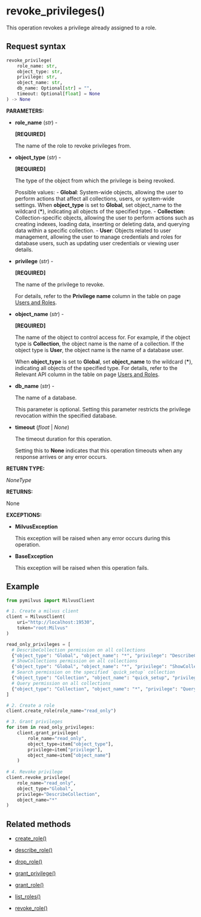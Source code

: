 # revoke_privileges()

This operation revokes a privilege already assigned to a role.

## Request syntax

```python
revoke_privilege(
    role_name: str,
    object_type: str,
    privilege: str,
    object_name: str,
    db_name: Optional[str] = "",
    timeout: Optional[float] = None
) -> None
```

**PARAMETERS:**

- **role_name** (*str*) -

    **[REQUIRED]**

    The name of the role to revoke privileges from.

- **object_type** (*str*) -

    **[REQUIRED]**

    The type of the object from which the privilege is being revoked.

    Possible values:
      - __Global__: System-wide objects, allowing the user to perform actions that affect all collections, users, or system-wide settings. When __object_type__ is set to __Global__, set object_name to the wildcard (__*__), indicating all objects of the specified type.
      - __Collection__: Collection-specific objects, allowing the user to perform actions such as creating indexes, loading data, inserting or deleting data, and querying data within a specific collection.
      - __User__: Objects related to user management, allowing the user to manage credentials and roles for database users, such as updating user credentials or viewing user details.

- **privilege** (*str*) -

    **[REQUIRED]**

    The name of the privilege to revoke. 

    For details, refer to the **Privilege name** column in the table on page [Users and Roles](https://milvus.io/docs/users_and_roles.md).

- **object_name** (*str*) - 

    **[REQUIRED]**

    The name of the object to control access for. For example, if the object type is __Collection__, the object name is the name of a collection. If the object type is __User__, the object name is the name of a database user.

    When __object_type__ is set to __Global__, set __object_name__ to the wildcard (__*__), indicating all objects of the specified type. For details, refer to the Relevant API column in the table on page [Users and Roles](https://milvus.io/docs/users_and_roles.md).

- **db_name** (*str*) -

    The name of a database. 

    This parameter is optional. Setting this parameter restricts the privilege revocation within the specified database.

- **timeout** (*float* | *None*)  

    The timeout duration for this operation. 

    Setting this to **None** indicates that this operation timeouts when any response arrives or any error occurs.

**RETURN TYPE:**

*NoneType*

**RETURNS:**

None

**EXCEPTIONS:**

- **MilvusException**

    This exception will be raised when any error occurs during this operation.

- **BaseException**

    This exception will be raised when this operation fails.

## Example

```python
from pymilvus import MilvusClient

# 1. Create a milvus client
client = MilvusClient(
    uri="http://localhost:19530",
    token="root:Milvus"
)

read_only_privileges = [
  # DescribeCollection permission on all collections
  {"object_type": "Global", "object_name": "*", "privilege": "DescribeCollection"},
  # ShowCollections permission on all collections
  {"object_type": "Global", "object_name": "*", "privilege": "ShowCollections"},
  # Search permission on the specified `quick_setup` collection
  {"object_type": "Collection", "object_name": "quick_setup", "privilege": "Search"},
  # Query permission on all collections
  {"object_type": "Collection", "object_name": "*", "privilege": "Query"}
] 

# 2. Create a role
client.create_role(role_name="read_only")

# 3. Grant privileges
for item in read_only_privileges:
    client.grant_privilege(
        role_name="read_only",
        object_type=item["object_type"],
        privilege=item["privilege"],
        object_name=item["object_name"]
    )
    
# 4. Revoke privilege
client.revoke_privilege(
    role_name="read_only",
    object_type="Global",
    privilege="DescribeCollection",
    object_name="*"
)
```

## Related methods

- [create_role()](create_role.md)

- [describe_role()](describe_role.md)

- [drop_role()](drop_role.md)

- [grant_privilege()](grant_privilege.md)

- [grant_role()](grant_role.md)

- [list_roles()](list_roles.md)

- [revoke_role()](revoke_role.md)

